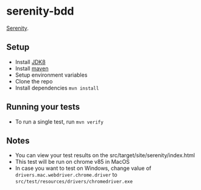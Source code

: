 # serenity-bdd

[Serenity](http://www.thucydides.info/docs/serenity/).

## Setup
* Install [JDK8](https://www.oracle.com/java/technologies/javase/javase-jdk8-downloads.html)
* Install [maven](https://maven.apache.org/download.cgi)
* Setup environment variables
* Clone the repo
* Install dependencies `mvn install`
## Running your tests
- To run a single test, run `mvn verify`

## Notes
* You can view your test results on the src/target/site/serenity/index.html
* This test will be run on chrome v85 in MacOS
* In case you want to test on Windows, change value of `drivers.mac.webdriver.chrome.driver` to `src/test/resources/drivers/chromedriver.exe`